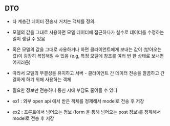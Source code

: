 ## DTO

- 타 계층간 데이터 전송시 거치는 객체를 정의.
- 모델의 값을 그대로 사용하면 모델 데이터에 접근하다가 실수로 데이터를 수정하는 일이 생길 수 있음
- 혹은 모델의 값을 그대로 사용하거나 하면 클라이언트에게 보내는 값이 (받아오는 값)이 굉장히 복잡해질 수 있음 (e.g, 특정 모델에 참조를 여러 번 한 상태로 보내면 어지러움)
- 따라서 모델의 무결성을 유지하고 서버 - 클라이언트 간 데이터 전송을 깔끔하고 간결하게 하기 위해 사용하는 객체
- 필요한 정보만 전송하니 통신 시에 부담도 줄어들 수 있다

- ex1 : 외부 open api 에서 받은 객체를 정제해서 model로 전송 후 저장
- ex2 : 프론트에서 넘어오는 정보 (form 을 통해 넘어오는 post 정보)를 정제해서 model로 전송 후 저장
